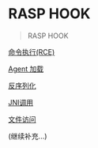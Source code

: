 # RASP HOOK

> RASP HOOK 

[命令执行(RCE)](rce.md)

[Agent 加载](attach.md)

[反序列化](deserialization.md)

[JNI调用](jni.md)

[文件访问](file.md)

(继续补充...)
